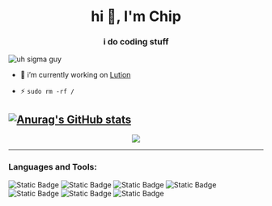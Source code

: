 <h1 align="center">hi 👋, I'm Chip</h1>
<h3 align="center">i do coding stuff</h3>

<p align="left"> <img src="https://komarev.com/ghpvc/?username=whoschip&label=ooo%20count!!&color=ff9500&style=flat" alt="uh sigma guy" /> </p>

- 🔭 i’m currently working on [Lution](https://github.com/Wookhq/Lution)

- ⚡ ``sudo rm -rf /``


<p align="left">
</p>

[![Anurag's GitHub stats](https://chipstats.vercel.app/api?username=whoschip&show_icons=true&theme=tokyonight&role=collaborator)](https://github.com/anuraghazra/github-readme-stats)
----

<p align="center">
<a href="https://github.com/whoschip/">
  <img align="center" src="https://lanyard.cnrad.dev/api/1317516380500922499?theme=dark&idleMessage=idk%20just%20chilling&bg=121212"/>
</a>
</p>

----
<h3 align="left">Languages and Tools:</h3>

![Static Badge](https://img.shields.io/badge/Linux-FCC624?style=for-the-badge&logo=linux&logoColor=black) 
![Static Badge](https://img.shields.io/badge/Python-FFD43B?style=for-the-badge&logo=python&logoColor=blue) 
![Static Badge](https://img.shields.io/badge/Figma-F24E1E?style=for-the-badge&logo=figma&logoColor=white)
![Static Badge](https://img.shields.io/badge/Electron-2B2E3A?style=for-the-badge&logo=electron&logoColor=9FEAF9)
![Static Badge](https://img.shields.io/badge/TypeShit%20%F0%9F%92%94-007ACC?style=for-the-badge&logo=typescript&logoColor=white)
![Static Badge](https://img.shields.io/badge/JavaScript-323330?style=for-the-badge&logo=javascript&logoColor=F7DF1E)
![Static Badge](https://img.shields.io/badge/Goonlang%20%F0%9F%92%94-00ADD8?style=for-the-badge&logo=go&logoColor=white)

